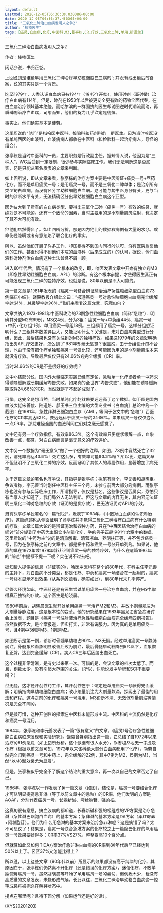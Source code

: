 ```yaml
---
layout: default
Lastmod: 2020-12-05T06:36:39.030086+00:00
date: 2020-12-05T06:36:37.458365+00:00
title: "三氧化二砷治白血病发明人之争2"
author: "棒棒医生"
tags: [癌灵,白血病,化疗,中医科,M3,张亭栋,CR,疗效,三氧化二砷,单用,新语丝]
---
```


三氧化二砷治白血病发明人之争2

作者：棒棒医生

闲话少说，书归正卷。

上回说到是谁最早用三氧化二砷治疗早幼粒细胞白血病的？并没有给出最后的答案，说的其实只是一个背景。

迄至1979年，人类认识白血病已有134年（1845年开始），使用砷剂（亚砷酸）治疗白血病有114年。但是，砷剂在1953年以后被更安全更有效的药物全面代替，在白血病治疗领域基本绝迹。而哈尔滨的一群固执的医生却试图逆时代潮流而动，再启砷剂治疗白血病，可想而知，他们的努力几乎注定是徒劳。

事实上，他们确实基本是徒劳。

这里所说的“他们”是指哈医中医科、检验科和药剂科的一群医生。因为当时哈医没有单纯西医的血液科，血液病病人都收在中医科（和检验科一起治疗病人，奇怪的组合）。

张亭栋是当时中医科的一员，主要职务是行政副主任。据知情人说，他因为是“三种人”，WG后受到一定限制，很少参与实际临床工作。我们无法判断这是否属实，还是只能从署名发表的文章来判断。

如上回所说，即从文章来看，张亭栋的治疗方案主要是中医辨证+癌灵一号+西药化疗，而不是单用癌灵一号；是用癌灵一号，而不是三氧化二砷单体；是治疗所有类型的白血病，而没有区分早幼粒细胞白血病。这可能与其中医身份有关，更与当时的诊断水平有关，无法精确区分出早幼粒细胞白血病这个亚型。

因为放大到了所有的白血病类型，要得出三氧化二砷（癌灵一号）有效的结果，就绝对是不可能的。还有一个致命的因素，当时主要用的是小剂量肌肉注射，也决定了其不大可能有效。

但他们居然得出了。如上回所分析，那是因为他们的数据和病例有大量的水分。致命伤是隐瞒或者有意忽略了联合化疗的事实。

所以，虽然他们开展了许多工作，却压根得不到国内同行的认可，没有医院重复他们的工作。甚至也得不到他们本院的血液科（后来成立的）的认可，据说，他们血液科对砷剂治白血病这种土法曾经不屑一顾。

进入80年代后，情况有了一个根本的改变，即，哈医发表文章中开始有独立的M3（即急性早幼粒细胞白血病，APL）的诊断。有这个根本前提，才使得医生真正有可能发现三氧化二砷的独特疗效。也就是说，80年以前是不大可能的。

第一篇文章是1981年发表的《癌灵一号结合辨证施治治疗急性粒细胞型白血病73例临床小结》。饶毅教授介绍此文曰：“报道癌灵一号对急性粒细胞白血病完全缓解率达24%、总缓解率达86%。”我们来看看这篇文章，究竟如何？

文章共纳入1973-1981年中医科收治的73例急性粒细胞白血病（简称“急粒”），明确其分型M2有69例，M3仅4例。分为3组：癌灵一号+中药组44例、癌灵一号+中药+化疗组11例、单用癌灵一号组18例。三组都用了癌灵一号，这样分组想证明什么？三组样本数差异巨大，又能证明什么？关键是，未对白血病类型进行分组，因此，最后结果也没有关注到对M3的独特疗效。如果说1979年的文章就明确指出对APL疗效更好，怎么到了1981年却毫无感觉？很显然，由于分组设计的不合理，也由于没有把化疗单独和癌灵一号做比较，还可能因为用的是小剂量肌注本来就没有疗效。导致最后仅仅只有24.66%的完全缓解（CR）率。

当时24.66%的CR是不是很好的疗效呢？

文中小结部分说，国内外大量临床实践已经有定论，急粒单一化疗或者单一中药求得诱导缓解或长期缓解均告失败。如果真的全世界“均告失败”，他们能在诱导缓解期取得24.66%的CR，当然就是了不起的成就了。

可惜，这完全是想当然。当时单纯化疗的效果要远远高于这个数据。如下图是国内血液大佬宋善俊、陆道培、郝玉书三位主编的大型专业书《白血病》总论中的一个截图：在1981年，急性非淋巴细胞白血病（AML，等同于张文中的“急粒”）西医化疗的CR率高达52%，要远远优于癌灵一号的24.66%。如果癌灵一号仅仅这么一点CR率，那就难怪全国的血液科同仁们对之毫无感觉了。

文中还有另一个疗效指标，有效率86.3%。这个有效率只要症状缓解一点，血象改善一点，都算，对白血病而言是毫无意义的疗效评价。

文中另一个数据为“毫无意义”做了一个很好的注释。如图，73例中竟然死亡了32例，病死率高达43.8%！死亡这么多，有效率可能86.3%吗？所以说，这篇文章不但证明不了三氧化二砷的疗效，反而证明了其惊人的毒副作用，显著增加了病死率。

关于这篇文章的署名也有争议，其指导是张亭栋；执笔有两个，李元善和胡晓臣。争议者称，李元善当时刚任中医科主任三个月，未参与前面大部分的病例。而张亭栋也没有参与实际临床工作，所谓指导，仅仅是挂名。这些争议是否属实，恐怕只有当事人才知道了，我们局外人无法判断。但这与文章的内容无关，其内容无法证明三氧化二砷对急粒的疗效（证明的是负疗效），更无法证明对APL的疗效。

另有张亭栋单独署名的一篇“综述”，发表于1983年，《中医对白血病的认识和治疗》，这篇综述也从侧面证明了张亭栋并不觉得三氧化二砷治疗白血病有什么特别的疗效。文章长篇大论的是辨证施治和各种方药，只在“中西医结合治疗白血病的探讨”部分提到了中药为主配合小剂量化疗，举的例子正是1981年文章中的数据。这里所说的“中药为主”说的是清热解毒、清营凉血、养阴扶正等，并不包含癌灵一号，因为在张亭栋之前的文章中，都是把中药和癌灵一号分开单列的。如果说，他真的早在1973年或1979年就认识到癌灵一号的独特疗效，为什么在这篇1983年的“综述”中提都不提一下呢？实在说不过去吧。

据知情人提供的信息（非证实的），哈医中医科在整个的80年代，在科主任李元善的主持下，对白血病不分类型，都是化疗、中药和癌灵一号结合在一起用的，癌灵一号根本显示不出效果（从系列文章看，确实如此），到80年代末几乎停产。

尽管大环境如此，中医科还是有医生尝试单用癌灵一号治疗白血病，并在M3中取得真正独特的疗效。这个医生是胡晓晨。

1980年前后，胡晓晨医生就开始单用癌灵一号治疗M2和M3，并改小剂量肌注为大剂量静脉注射，这是根本性的变革。他的研究结果在1983年黑龙江省急症研讨会上发表，题目是《癌灵一号注射液治疗急性粒细胞白血病完全缓解四例报告》。虽然数据不大，是个案报道，但实打实，非常有说服力。因为真的是单用癌灵一号，且4例中3例是M3，1例是M2。

如图所示是第一例，诊断时骨髓早幼粒占90%，M3无疑。经过单用癌灵一号静脉滴注，骨髓象和血象明显改善后改为肌注，最后骨髓早幼粒降到5%以下，血象恢复正常，达到完全缓解（CR）。病人CR三年后因脑出血死亡。

这个过程非常清晰，是有史以来第一次。可惜的是，会议文章的档次太低了。而且，例数太少，没有引起大范围的关注。（所以，你能说发中华牌和SCI不重要吗？）

但无疑，这才是开创性的工作，其开创性在于：确定是单用癌灵一号获得完全缓解；明确指向早幼粒细胞白血病；改小剂量肌注为大剂量静滴，探索出了最佳的用法和疗程。这与之前的化疗和癌灵一号混用、M3诊断不清、无效低剂量肌注等情况是完全不同的。

但是很可惜，这种开创性的探索在中医科未能形成主流。中医科的主流仍然是化疗和癌灵一号混用。

1984年，张亭栋和李元善发表了一篇“很有意义”的文章，《癌灵1号治疗急性粒细胞白血病临床发现和实验研究》。饶毅曾特别指出这一篇，它总结了自1972年以来治疗的81例急粒（如上回所分析，这个数据有很大水分），作者坦然地无一字提及化疗（根据以前文章可知，1972年以来该科绝大部分白血病都用了化疗），功劳自然完全归到癌灵一号和中药上，完全缓解的22例，其中7例为M2，15例为M3，当然“以M3型效果尤为显著”。

但是，张亭栋似乎完全不了解这个结论的重大意义，再一次以自己的文章否定了自己。

1986年，张亭栋以一作发表了另一篇文章（如图），结论是，癌灵一号要结合化疗才可以明显提高急非淋（等于以前文章中的急粒）的CR率。他们发明的方案是AOAP，分别代表癌灵一号、长春新碱、阿糖胞苷、强的松。

这真的很有意思，搞血液病的都知道，长春新碱和强的松组成的VP方案是治疗急淋（急性淋巴细胞白血病）的基本方案；急非淋的基本方案是DA方案（柔红霉素+阿糖胞苷）。他们为什么用急淋的基本方案来治疗急非淋呢？这是搞错了吗？太不可思议了！结果是，癌灵一号联合急淋方案的化疗较之上一篇隐去化疗的单用癌灵一号效果要好得多：CR率37%VS27%。整整提高10个百分点。

但就算如此又如何？DA方案治疗急非淋白血病的CR率到80年代后早已经达到50%以上了。区区37%又怎能比得上？

所以说，以上这些文章（90年代以前）所显示的效果都没有高于纯粹的化疗。其原因在于，张亭栋们仍然离不开化疗（还是错误的化疗方案），迷信化疗，不敢单独使用癌灵一号。虽然胡晓晨等开始了单用癌灵一号的尝试，但例数太少，也没有高质量的文章发表，未能形成气候。长此以往，三氧化二砷治早幼粒白血病这一惊艳成果将被扼杀在萌芽状态中。

拐点在哪里呢？且待下回分解（如果运气还是好的话）。

(XYS20201203)


